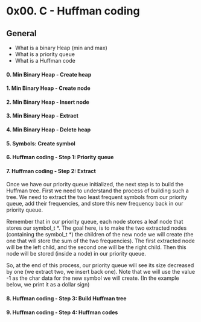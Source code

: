 # 0x00. C - Huffman coding

## General
 - What is a binary Heap (min and max)
 - What is a priority queue
 - What is a Huffman code

#### 0. Min Binary Heap - Create heap
#### 1. Min Binary Heap - Create node
#### 2. Min Binary Heap - Insert node
#### 3. Min Binary Heap - Extract
#### 4. Min Binary Heap - Delete heap
#### 5. Symbols: Create symbol
#### 6. Huffman coding - Step 1: Priority queue
#### 7. Huffman coding - Step 2: Extract
Once we have our priority queue initialized, the next step is to build the Huffman tree. First we need to understand the process of building such a tree. We need to extract the two least frequent symbols from our priority queue, add their frequencies, and store this new frequency back in our priority queue.

Remember that in our priority queue, each node stores a leaf node that stores our symbol_t *. The goal here, is to make the two extracted nodes (containing the symbol_t *) the children of the new node we will create (the one that will store the sum of the two frequencies). The first extracted node will be the left child, and the second one will be the right child. Then this node will be stored (inside a node) in our priority queue.

So, at the end of this process, our priority queue will see its size decreased by one (we extract two, we insert back one). Note that we will use the value -1 as the char data for the new symbol we will create. (In the example below, we print it as a dollar sign)
#### 8. Huffman coding - Step 3: Build Huffman tree
#### 9. Huffman coding - Step 4: Huffman codes
